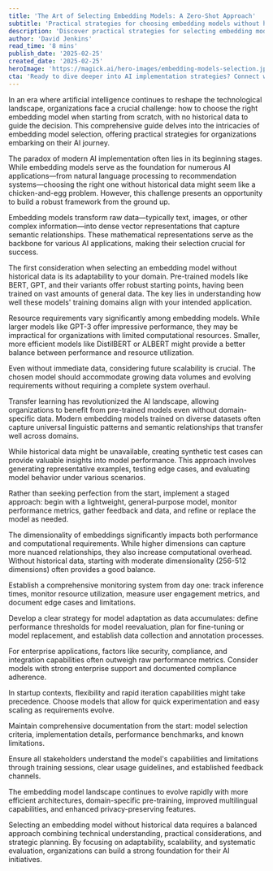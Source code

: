 ```yaml
---
title: 'The Art of Selecting Embedding Models: A Zero-Shot Approach'
subtitle: 'Practical strategies for choosing embedding models without historical data'
description: 'Discover practical strategies for selecting embedding models without historical data. Learn key considerations, implementation approaches, and best practices for building robust AI solutions from scratch. This comprehensive guide helps organizations navigate the challenges of embedding model selection in their AI journey.'
author: 'David Jenkins'
read_time: '8 mins'
publish_date: '2025-02-25'
created_date: '2025-02-25'
heroImage: 'https://magick.ai/hero-images/embedding-models-selection.jpg'
cta: 'Ready to dive deeper into AI implementation strategies? Connect with us on LinkedIn at MagickAI for expert insights and join a community of innovators shaping the future of AI solutions.'
---
```


In an era where artificial intelligence continues to reshape the technological landscape, organizations face a crucial challenge: how to choose the right embedding model when starting from scratch, with no historical data to guide the decision. This comprehensive guide delves into the intricacies of embedding model selection, offering practical strategies for organizations embarking on their AI journey.

The paradox of modern AI implementation often lies in its beginning stages. While embedding models serve as the foundation for numerous AI applications—from natural language processing to recommendation systems—choosing the right one without historical data might seem like a chicken-and-egg problem. However, this challenge presents an opportunity to build a robust framework from the ground up.

Embedding models transform raw data—typically text, images, or other complex information—into dense vector representations that capture semantic relationships. These mathematical representations serve as the backbone for various AI applications, making their selection crucial for success.

The first consideration when selecting an embedding model without historical data is its adaptability to your domain. Pre-trained models like BERT, GPT, and their variants offer robust starting points, having been trained on vast amounts of general data. The key lies in understanding how well these models' training domains align with your intended application.

Resource requirements vary significantly among embedding models. While larger models like GPT-3 offer impressive performance, they may be impractical for organizations with limited computational resources. Smaller, more efficient models like DistilBERT or ALBERT might provide a better balance between performance and resource utilization.

Even without immediate data, considering future scalability is crucial. The chosen model should accommodate growing data volumes and evolving requirements without requiring a complete system overhaul.

Transfer learning has revolutionized the AI landscape, allowing organizations to benefit from pre-trained models even without domain-specific data. Modern embedding models trained on diverse datasets often capture universal linguistic patterns and semantic relationships that transfer well across domains.

While historical data might be unavailable, creating synthetic test cases can provide valuable insights into model performance. This approach involves generating representative examples, testing edge cases, and evaluating model behavior under various scenarios.

Rather than seeking perfection from the start, implement a staged approach: begin with a lightweight, general-purpose model, monitor performance metrics, gather feedback and data, and refine or replace the model as needed.

The dimensionality of embeddings significantly impacts both performance and computational requirements. While higher dimensions can capture more nuanced relationships, they also increase computational overhead. Without historical data, starting with moderate dimensionality (256-512 dimensions) often provides a good balance.

Establish a comprehensive monitoring system from day one: track inference times, monitor resource utilization, measure user engagement metrics, and document edge cases and limitations.

Develop a clear strategy for model adaptation as data accumulates: define performance thresholds for model reevaluation, plan for fine-tuning or model replacement, and establish data collection and annotation processes.

For enterprise applications, factors like security, compliance, and integration capabilities often outweigh raw performance metrics. Consider models with strong enterprise support and documented compliance adherence.

In startup contexts, flexibility and rapid iteration capabilities might take precedence. Choose models that allow for quick experimentation and easy scaling as requirements evolve.

Maintain comprehensive documentation from the start: model selection criteria, implementation details, performance benchmarks, and known limitations.

Ensure all stakeholders understand the model's capabilities and limitations through training sessions, clear usage guidelines, and established feedback channels.

The embedding model landscape continues to evolve rapidly with more efficient architectures, domain-specific pre-training, improved multilingual capabilities, and enhanced privacy-preserving features.

Selecting an embedding model without historical data requires a balanced approach combining technical understanding, practical considerations, and strategic planning. By focusing on adaptability, scalability, and systematic evaluation, organizations can build a strong foundation for their AI initiatives.